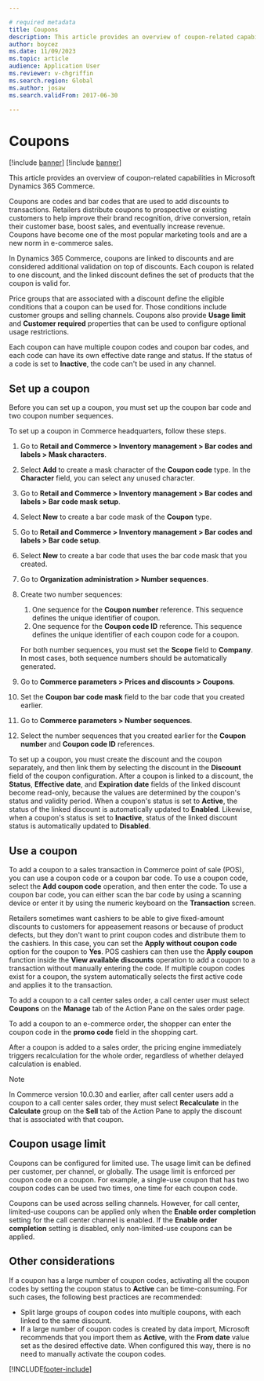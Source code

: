 ```yaml
---

# required metadata
title: Coupons
description: This article provides an overview of coupon-related capabilities in Microsoft Dynamics 365 Commerce.
author: boycez
ms.date: 11/09/2023
ms.topic: article
audience: Application User
ms.reviewer: v-chgriffin
ms.search.region: Global
ms.author: josaw
ms.search.validFrom: 2017-06-30

---
```


# Coupons

[!include [banner](../includes/banner.md)]
[!include [banner](../includes/preview-banner.md)]

This article provides an overview of coupon-related capabilities in Microsoft Dynamics 365 Commerce.

Coupons are codes and bar codes that are used to add discounts to transactions. Retailers distribute coupons to prospective or existing customers to help improve their brand recognition, drive conversion, retain their customer base, boost sales, and eventually increase revenue. Coupons have become one of the most popular marketing tools and are a new norm in e-commerce sales.

In Dynamics 365 Commerce, coupons are linked to discounts and are considered additional validation on top of discounts. Each coupon is related to one discount, and the linked discount defines the set of products that the coupon is valid for.

Price groups that are associated with a discount define the eligible conditions that a coupon can be used for. Those conditions include customer groups and selling channels. Coupons also provide **Usage limit** and **Customer required** properties that can be used to configure optional usage restrictions.

Each coupon can have multiple coupon codes and coupon bar codes, and each code can have its own effective date range and status. If the status of a code is set to **Inactive**, the code can't be used in any channel.

## Set up a coupon

Before you can set up a coupon, you must set up the coupon bar code and two coupon number sequences.

To set up a coupon in Commerce headquarters, follow these steps.

1. Go to **Retail and Commerce \> Inventory management \> Bar codes and labels \> Mask characters**.
1. Select **Add** to create a mask character of the **Coupon code** type. In the **Character** field, you can select any unused character.
1. Go to **Retail and Commerce \> Inventory management \> Bar codes and labels \> Bar code mask setup**.
1. Select **New** to create a bar code mask of the **Coupon** type.
1. Go to **Retail and Commerce \> Inventory management \> Bar codes and labels \> Bar code setup**.
1. Select **New** to create a bar code that uses the bar code mask that you created.
1. Go to **Organization administration \> Number sequences**.
1. Create two number sequences:

    1. One sequence for the **Coupon number** reference. This sequence defines the unique identifier of coupon.
    1. One sequence for the **Coupon code ID** reference. This sequence defines the unique identifier of each coupon code for a coupon.

    For both number sequences, you must set the **Scope** field to **Company**. In most cases, both sequence numbers should be automatically generated.

1. Go to **Commerce parameters \> Prices and discounts \> Coupons**.
1. Set the **Coupon bar code mask** field to the bar code that you created earlier.
1. Go to **Commerce parameters \> Number sequences**.
1. Select the number sequences that you created earlier for the **Coupon number** and **Coupon code ID** references.

To set up a coupon, you must create the discount and the coupon separately, and then link them by selecting the discount in the **Discount** field of the coupon configuration. After a coupon is linked to a discount, the **Status**, **Effective date**, and **Expiration date** fields of the linked discount become read-only, because the values are determined by the coupon's status and validity period. When a coupon's status is set to **Active**, the status of the linked discount is automatically updated to **Enabled**. Likewise, when a coupon's status is set to **Inactive**, status of the linked discount status is automatically updated to **Disabled**.

## Use a coupon

To add a coupon to a sales transaction in Commerce point of sale (POS), you can use a coupon code or a coupon bar code. To use a coupon code, select the **Add coupon code** operation, and then enter the code. To use a coupon bar code, you can either scan the bar code by using a scanning device or enter it by using the numeric keyboard on the **Transaction** screen.

Retailers sometimes want cashiers to be able to give fixed-amount discounts to customers for appeasement reasons or because of product defects, but they don't want to print coupon codes and distribute them to the cashiers. In this case, you can set the **Apply without coupon code** option for the coupon to **Yes**. POS cashiers can then use the **Apply coupon** function inside the **View available discounts** operation to add a coupon to a transaction without manually entering the code. If multiple coupon codes exist for a coupon, the system automatically selects the first active code and applies it to the transaction.

To add a coupon to a call center sales order, a call center user must select **Coupons** on the **Manage** tab of the Action Pane on the sales order page.

To add a coupon to an e-commerce order, the shopper can enter the coupon code in the **promo code** field in the shopping cart.

After a coupon is added to a sales order, the pricing engine immediately triggers recalculation for the whole order, regardless of whether delayed calculation is enabled.

> [!NOTE]
> In Commerce version 10.0.30 and earlier, after call center users add a coupon to a call center sales order, they must select **Recalculate** in the **Calculate** group on the **Sell** tab of the Action Pane to apply the discount that is associated with that coupon.

## Coupon usage limit

Coupons can be configured for limited use. The usage limit can be defined per customer, per channel, or globally. The usage limit is enforced per coupon code on a coupon. For example, a single-use coupon that has two coupon codes can be used two times, one time for each coupon code.

Coupons can be used across selling channels. However, for call center, limited-use coupons can be applied only when the **Enable order completion** setting for the call center channel is enabled. If the **Enable order completion** setting is disabled, only non-limited-use coupons can be applied.

## Other considerations

If a coupon has a large number of coupon codes, activating all the coupon codes by setting the coupon status to **Active** can be time-consuming. For such cases, the following best practices are recommended:

- Split large groups of coupon codes into multiple coupons, with each linked to the same discount.
- If a large number of coupon codes is created by data import, Microsoft recommends that you import them as **Active**, with the **From date** value set as the desired effective date. When configured this way, there is no need to manually activate the coupon codes.

[!INCLUDE[footer-include](../includes/footer-banner.md)]
